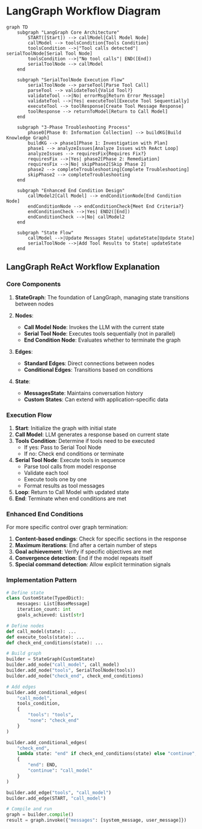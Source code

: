 # LangGraph Workflow Diagram

```mermaid
graph TD
    subgraph "LangGraph Core Architecture"
        START([Start]) --> callModel[Call Model Node]
        callModel --> toolsCondition{Tools Condition}
        toolsCondition -->|"Tool calls detected"| serialToolNode[Serial Tool Node]
        toolsCondition -->|"No tool calls"| END([End])
        serialToolNode --> callModel
    end

    subgraph "SerialToolNode Execution Flow"
        serialToolNode --> parseTool[Parse Tool Call]
        parseTool --> validateTool{Valid Tool?}
        validateTool -->|No| errorMsg[Return Error Message]
        validateTool -->|Yes| executeTool[Execute Tool Sequentially]
        executeTool --> toolResponse[Create Tool Message Response]
        toolResponse --> returnToModel[Return to Call Model]
    end

    subgraph "3-Phase Troubleshooting Process"
        phase0[Phase 0: Information Collection] --> buildKG[Build Knowledge Graph]
        buildKG --> phase1[Phase 1: Investigation with Plan]
        phase1 --> analyzeIssues[Analyze Issues with ReAct Loop]
        analyzeIssues --> requiresFix{Requires Fix?}
        requiresFix -->|Yes| phase2[Phase 2: Remediation]
        requiresFix -->|No| skipPhase2[Skip Phase 2]
        phase2 --> completeTroubleshooting[Complete Troubleshooting]
        skipPhase2 --> completeTroubleshooting
    end

    subgraph "Enhanced End Condition Design"
        callModel2[Call Model] --> endConditionNode[End Condition Node]
        endConditionNode --> endConditionCheck{Meet End Criteria?}
        endConditionCheck -->|Yes| END2([End])
        endConditionCheck -->|No| callModel2
    end

    subgraph "State Flow"
        callModel -->|Update Messages State| updateState[Update State]
        serialToolNode -->|Add Tool Results to State| updateState
    end
```

## LangGraph ReAct Workflow Explanation

### Core Components

1. **StateGraph**: The foundation of LangGraph, managing state transitions between nodes

2. **Nodes**:
   - **Call Model Node**: Invokes the LLM with the current state
   - **Serial Tool Node**: Executes tools sequentially (not in parallel)
   - **End Condition Node**: Evaluates whether to terminate the graph

3. **Edges**:
   - **Standard Edges**: Direct connections between nodes
   - **Conditional Edges**: Transitions based on conditions

4. **State**:
   - **MessagesState**: Maintains conversation history
   - **Custom States**: Can extend with application-specific data

### Execution Flow

1. **Start**: Initialize the graph with initial state
2. **Call Model**: LLM generates a response based on current state
3. **Tools Condition**: Determine if tools need to be executed
   - If yes: Pass to Serial Tool Node
   - If no: Check end conditions or terminate
4. **Serial Tool Node**: Execute tools in sequence
   - Parse tool calls from model response
   - Validate each tool
   - Execute tools one by one
   - Format results as tool messages
5. **Loop**: Return to Call Model with updated state
6. **End**: Terminate when end conditions are met

### Enhanced End Conditions

For more specific control over graph termination:

1. **Content-based endings**: Check for specific sections in the response
2. **Maximum iterations**: End after a certain number of steps
3. **Goal achievement**: Verify if specific objectives are met
4. **Convergence detection**: End if the model repeats itself
5. **Special command detection**: Allow explicit termination signals

### Implementation Pattern

```python
# Define state
class CustomState(TypedDict):
    messages: List[BaseMessage]
    iteration_count: int
    goals_achieved: List[str]

# Define nodes
def call_model(state): ...
def execute_tools(state): ...
def check_end_conditions(state): ...

# Build graph
builder = StateGraph(CustomState)
builder.add_node("call_model", call_model)
builder.add_node("tools", SerialToolNode(tools))
builder.add_node("check_end", check_end_conditions)

# Add edges
builder.add_conditional_edges(
    "call_model",
    tools_condition,
    {
        "tools": "tools",
        "none": "check_end"
    }
)

builder.add_conditional_edges(
    "check_end",
    lambda state: "end" if check_end_conditions(state) else "continue",
    {
        "end": END,
        "continue": "call_model"
    }
)

builder.add_edge("tools", "call_model")
builder.add_edge(START, "call_model")

# Compile and run
graph = builder.compile()
result = graph.invoke({"messages": [system_message, user_message]})
